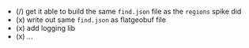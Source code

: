- (/) get it able to build the same `find.json` file as the `regions` spike did
- (x) write out same `find.json` as flatgeobuf file
- (x) add logging lib
- (x) ...

